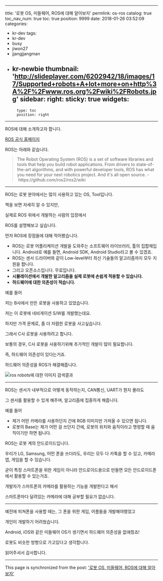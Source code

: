 
---
title: '로봇 OS, 미들웨어, ROS에 대해 알아보자'
permlink: os-ros
catalog: true
toc_nav_num: true
toc: true
position: 9999
date: 2018-01-26 03:52:09
categories:
- kr-dev
tags:
- kr-dev
- busy
- jiwon27
- jjangjjangman
- kr-newbie
thumbnail: 'http://slideplayer.com/6202942/18/images/17/Supported+robots+A+lot+more+on+http%3A%2F%2Fwww.ros.org%2Fwiki%2FRobots.jpg'
sidebar:
    right:
        sticky: true
widgets:
    -
        type: toc
        position: right
---


ROS에 대해 소개하고자 합니다.

<a href="http://www.ros.org/">ROS 공식 홈페이지</a>

ROS는 아래와 같습니다.
<blockquote>The Robot Operating System (ROS) is a set of software libraries and tools that help you build robot applications. From drivers to state-of-the-art algorithms, and with powerful developer tools, ROS has what you need for your next robotics project. And it's all open source. - https://github.com/ros2/ros2/wiki</blockquote>

<hr />

ROS는 로봇 분야에서는 많이 사용하고 있는 OS, Tool입니다.

책을 보면 자세히 알 수 있지만,

실제로 ROS 위에서 개발하는 사람의 입장에서

ROS를 설명해보고 싶습니다.

먼저 ROS에 장점들에 대해 적어봤습니다.
<ul>
 	<li>ROS는 로봇 어플리케이션 개발을 도와주는 소프트웨어 라이브러리, 툴의 집합체입니다. Android로 예를 들면, Android SDK, Android Studio라고 볼 수 있겠죠.</li>
 	<li>ROS는 센서 드라이버와 같이 Low-level부터 최신 기술들의 알고리즘까지 모두 지원을 합니다.</li>
 	<li>그리고 오픈소스입니다. 무료입니다.</li>
 	<li><strong>시뮬레이션에서 개발한 알고리즘을 실제 로봇에 손쉽게 적용할 수 있습니다.</strong></li>
 	<li><strong>하드웨어에 대한 의존성이 적습니다.</strong></li>
</ul>
예를 들어

저는 B사에서 만든 로봇을 사용하고 있었습니다.

저는 이 로봇에 네비게이션 S/W를 개발했는데요.

하지만 가격 문제로, 좀 더 저렴한 로봇을 사고싶습니다.

그래서 C사 로봇을 사용하려고 합니다.

보통의 경우, C사 로봇을 사용하기위해 추가적인 개발이 많이 필요합니다.

즉, 하드웨어 의존성이 있다는거죠.

하드웨어 의존성을 ROS가 해결해줍니다.

<img src="http://slideplayer.com/6202942/18/images/17/Supported+robots+A+lot+more+on+http%3A%2F%2Fwww.ros.org%2Fwiki%2FRobots.jpg" alt="ros robots에 대한 이미지 검색결과" />

<hr />

ROS는 센서가 내부적으로 어떻게 동작하는지, CAN통신, UART가 뭔지 몰라도

그 센서를 활용할 수 있게 해주며, 알고리즘에 집중하게 해줍니다.

예를 들어
<ul>
 	<li>제가 어떤 카메라를 사용하던지 간에 RGB 이미지만 가져올 수 있으면 됩니다.</li>
 	<li>로봇의 Base는 제가 어떤 걸 쓰던지 간에, 로봇의 위치와 움직이라고 명령할 때 움직이기만 하면 됩니다.</li>
</ul>
ROS는 로봇 계의 안드로이드입니다.

우리가 LG, Samsung, 어떤 폰을 쓰더라도, 우리는 모두 다 카톡을 할 수 있고, 카메라 앱, 게임을 할 수 있습니다.

굳이 특정 스마트폰을 위한 게임이 아니라 안드로이드용으로 만들면 모든 안드로이드폰에서 활용할 수 있는거죠.

개발자가 스마트폰의 카메라를 활용하는 기능을 개발한다고 해서

스마트폰마다 달려있는 카메라에 대해 공부할 필요가 없습니다.

<hr />

예전에 피쳐폰을 사용할 때는, 그 폰을 위한 게임, 어플들을 개발해야했었고

개인이 개발하기 어려웠습니다.

Android, iOS와 같은 미들웨어 OS가 생기면서 하드웨어 의존성을 없애줬죠!

로봇도 비슷한 방향으로 가고있다고 생각합니다.

읽어주셔서 감사합니다.

- - -

This page is synchronized from the post: ['로봇 OS, 미들웨어, ROS에 대해 알아보자'](https://steemit.com/@jacobyu/os-ros)
